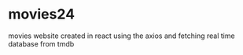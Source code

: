 # movies24
movies website created in react using the axios and fetching real time database from tmdb
